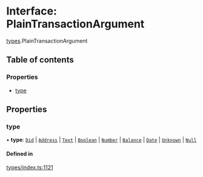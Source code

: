 # Interface: PlainTransactionArgument

[types](../wiki/types).PlainTransactionArgument

## Table of contents

### Properties

- [type](../wiki/types.PlainTransactionArgument#type)

## Properties

### type

• **type**: [`Did`](../wiki/types.TransactionArgumentType#did) \| [`Address`](../wiki/types.TransactionArgumentType#address) \| [`Text`](../wiki/types.TransactionArgumentType#text) \| [`Boolean`](../wiki/types.TransactionArgumentType#boolean) \| [`Number`](../wiki/types.TransactionArgumentType#number) \| [`Balance`](../wiki/types.TransactionArgumentType#balance) \| [`Date`](../wiki/types.TransactionArgumentType#date) \| [`Unknown`](../wiki/types.TransactionArgumentType#unknown) \| [`Null`](../wiki/types.TransactionArgumentType#null)

#### Defined in

[types/index.ts:1121](https://github.com/PolymeshAssociation/polymesh-sdk/blob/339b7503/src/types/index.ts#L1121)
